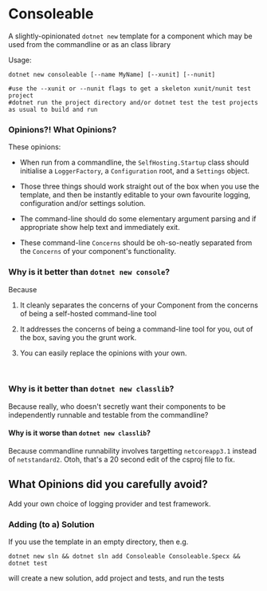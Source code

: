 Consoleable
===========

A slightly-opinionated `dotnet new` template for a component which may be used
from the commandline or as an class library

Usage:

~~~~~~~~~~~~~~~~~~~~~~~~~~~~~~~~~~~~~~~~~~~~~~~~~~~~~~~~~~~~~~~~~~~~~~~~~~~~~~~~
dotnet new consoleable [--name MyName] [--xunit] [--nunit] 
~~~~~~~~~~~~~~~~~~~~~~~~~~~~~~~~~~~~~~~~~~~~~~~~~~~~~~~~~~~~~~~~~~~~~~~~~~~~~~~~

~~~~~~~~~~~~~~~~~~~~~~~~~~~~~~~~~~~~~~~~~~~~~~~~~~~~~~~~~~~~~~~~~~~~~~~~~~~~~~~~
#use the --xunit or --nunit flags to get a skeleton xunit/nunit test project
#dotnet run the project directory and/or dotnet test the test projects as usual to build and run
~~~~~~~~~~~~~~~~~~~~~~~~~~~~~~~~~~~~~~~~~~~~~~~~~~~~~~~~~~~~~~~~~~~~~~~~~~~~~~~~

### Opinions?! What Opinions?

These opinions:

-   When run from a commandline, the `SelfHosting.Startup` class should
    initialise a `LoggerFactory`, a `Configuration` root, and a `Settings`
    object.

-   Those three things should work straight out of the box when you use the
    template, and then be instantly editable to your own favourite logging,
    configuration and/or settings solution.

-   The command-line should do some elementary argument parsing and if
    appropriate show help text and immediately exit.

-   These command-line `Concerns` should be oh-so-neatly separated from the
    `Concerns` of your component's functionality.  
    

### Why is it better than `dotnet new console`?

Because

1.  It cleanly separates the concerns of your Component from the concerns of
    being a self-hosted command-line tool

2.  It addresses the concerns of being a command-line tool for you, out of the
    box, saving you the grunt work.

3.  You can easily replace the opinions with your own.

 

### Why is it better than `dotnet new classlib`?

Because really, who doesn't secretly want their components to be independently
runnable and testable from the commandline?  


#### Why is it worse than `dotnet new classlib`?

Because commandline runnability involves targetting `netcoreapp3.1` instead of
`netstandard2`. Otoh, that's a 20 second edit of the csproj file to fix.  


What Opinions did you carefully avoid?
--------------------------------------

Add your own choice of logging provider and test framework.  


### Adding (to a) Solution

If you use the template in an empty directory, then e.g. 

~~~~~~~~~~~~~~~~~~~~~~~~~~~~~~~~~~~~~~~~~~~~~~~~~~~~~~~~~~~~~~~~~~~~~~~~~~~~~~~~
dotnet new sln && dotnet sln add Consoleable Consoleable.Specx && dotnet test
~~~~~~~~~~~~~~~~~~~~~~~~~~~~~~~~~~~~~~~~~~~~~~~~~~~~~~~~~~~~~~~~~~~~~~~~~~~~~~~~

will create a new solution, add project and tests, and run the tests
